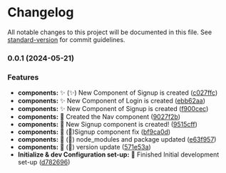 # Changelog

All notable changes to this project will be documented in this file. See [standard-version](https://github.com/conventional-changelog/standard-version) for commit guidelines.

### 0.0.1 (2024-05-21)


### Features

* **components:** ✨ (:sparkles:) New Component of Signup is created ([c027ffc](https://github.com/YohanesSenbeto/Gebeya-Tech-E-Commerce-Full-Stack-Web-Application/commit/c027ffc38a626bea8874832103de7793927ad32d))
* **components:** ✨ New Component of Login is created ([ebb62aa](https://github.com/YohanesSenbeto/Gebeya-Tech-E-Commerce-Full-Stack-Web-Application/commit/ebb62aa7ac4916152ce32d7539d301fb2fbc3925))
* **components:** ✨ New Component of Signup is created ([f900cec](https://github.com/YohanesSenbeto/Gebeya-Tech-E-Commerce-Full-Stack-Web-Application/commit/f900ceca2abe6ab69b198553a5e8edf4931b7f55))
* **components:** 🎉 Created the Nav component ([9027f2b](https://github.com/YohanesSenbeto/Gebeya-Tech-E-Commerce-Full-Stack-Web-Application/commit/9027f2babb3e68db7f511af925e6dfff10af1a27))
* **components:** 🎉 New Signup component is created! ([9515cff](https://github.com/YohanesSenbeto/Gebeya-Tech-E-Commerce-Full-Stack-Web-Application/commit/9515cff9f904ebe36289b2987d44cc264e857431))
* **components:** 🐛 (:bug:)Signup component fix ([bf9ca0d](https://github.com/YohanesSenbeto/Gebeya-Tech-E-Commerce-Full-Stack-Web-Application/commit/bf9ca0d675c7892898cd14d4acb9ae6716cddae9))
* **components:** 🧪 (:test_tube:) node_modules and package updated ([e63f957](https://github.com/YohanesSenbeto/Gebeya-Tech-E-Commerce-Full-Stack-Web-Application/commit/e63f9570824da34aaad0b806b0d880c32304f655))
* **components:** 🧪 (:test_tube:) version update ([571e53a](https://github.com/YohanesSenbeto/Gebeya-Tech-E-Commerce-Full-Stack-Web-Application/commit/571e53a611c0ff71fade220372ae2097e43f15b4))
* **Initialize & dev Configuration set-up:** :tada: Finished Initial development set-up ([d782696](https://github.com/YohanesSenbeto/Gebeya-Tech-E-Commerce-Full-Stack-Web-Application/commit/d782696afd04a402c55aa303e2e9a399458a2dd2))
